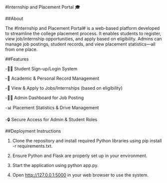 
#Internship and Placement Portal 🎓

##About

The #Internship and Placement Portal# is a web-based platform developed to streamline the college placement process. It enables students to register, view job/internship opportunities, and apply based on eligibility. Admins can manage job postings, student records, and view placement statistics—all from one place.

##Features

-👨‍🎓 Student Sign-up/Login System

-🧾 Academic & Personal Record Management

-💼 View & Apply to Jobs/Internships (based on eligibility)

-🧑‍💼 Admin Dashboard for Job Posting

-📊 Placement Statistics & Drive Management

-🔒 Secure Access for Admin & Student Roles

##Deployment Instructions

1. Clone the repository and install required Python libraries using pip install -r requirements.txt.

2. Ensure Python and Flask are properly set up in your environment.

3. Start the application using python app.py.

4. Open http://127.0.0.1:5000 in your web browser to use the system.
